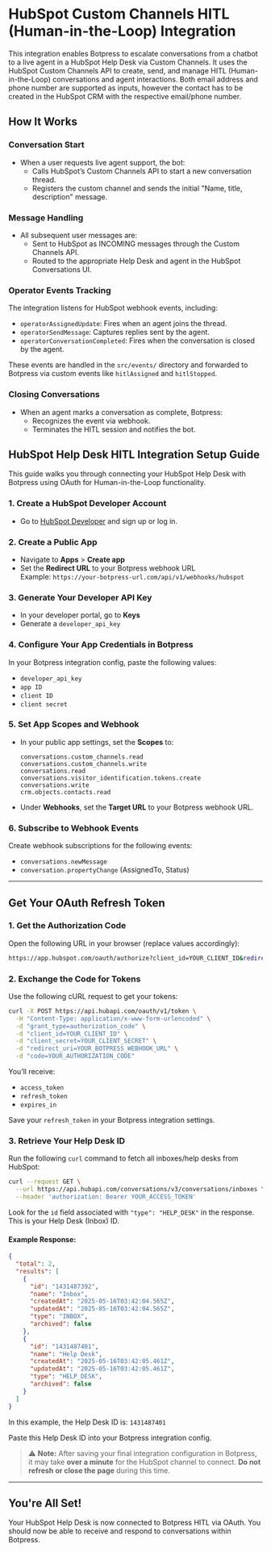 # HubSpot Custom Channels HITL (Human-in-the-Loop) Integration

This integration enables Botpress to escalate conversations from a chatbot to a live agent in a HubSpot Help Desk via Custom Channels. It uses the HubSpot Custom Channels API to create, send, and manage HITL (Human-in-the-Loop) conversations and agent interactions. Both email address and phone number are supported as inputs, however the contact has to be created in the HubSpot CRM with the respective email/phone number.

## How It Works

### Conversation Start

- When a user requests live agent support, the bot:
  - Calls HubSpot’s Custom Channels API to start a new conversation thread.
  - Registers the custom channel and sends the initial "Name, title, description" message.

### Message Handling

- All subsequent user messages are:
  - Sent to HubSpot as INCOMING messages through the Custom Channels API.
  - Routed to the appropriate Help Desk and agent in the HubSpot Conversations UI.

### Operator Events Tracking

The integration listens for HubSpot webhook events, including:

- `operatorAssignedUpdate`: Fires when an agent joins the thread.
- `operatorSendMessage`: Captures replies sent by the agent.
- `operatorConversationCompleted`: Fires when the conversation is closed by the agent.

These events are handled in the `src/events/` directory and forwarded to Botpress via custom events like `hitlAssigned` and `hitlStopped`.

### Closing Conversations

- When an agent marks a conversation as complete, Botpress:
  - Recognizes the event via webhook.
  - Terminates the HITL session and notifies the bot.

## HubSpot Help Desk HITL Integration Setup Guide

This guide walks you through connecting your HubSpot Help Desk with Botpress using OAuth for Human-in-the-Loop functionality.

### 1. Create a HubSpot Developer Account

- Go to [HubSpot Developer](https://developers.hubspot.com/) and sign up or log in.

### 2. Create a Public App

- Navigate to **Apps** > **Create app**
- Set the **Redirect URL** to your Botpress webhook URL  
  Example: `https://your-botpress-url.com/api/v1/webhooks/hubspot`

### 3. Generate Your Developer API Key

- In your developer portal, go to **Keys**
- Generate a `developer_api_key`

### 4. Configure Your App Credentials in Botpress

In your Botpress integration config, paste the following values:

- `developer_api_key`
- `app ID`
- `client ID`
- `client secret`

### 5. Set App Scopes and Webhook

- In your public app settings, set the **Scopes** to:
  ```
  conversations.custom_channels.read
  conversations.custom_channels.write
  conversations.read
  conversations.visitor_identification.tokens.create
  conversations.write
  crm.objects.contacts.read
  ```
- Under **Webhooks**, set the **Target URL** to your Botpress webhook URL.

### 6. Subscribe to Webhook Events

Create webhook subscriptions for the following events:

- `conversations.newMessage`
- `conversation.propertyChange` (AssignedTo, Status)

---

## Get Your OAuth Refresh Token

### 1. Get the Authorization Code

Open the following URL in your browser (replace values accordingly):

```bash
https://app.hubspot.com/oauth/authorize?client_id=YOUR_CLIENT_ID&redirect_uri=YOUR_REDIRECT_URI&scope=conversations.custom_channels.read%20conversations.custom_channels.write%20conversations.read%20conversations.visitor_identification.tokens.create%20conversations.write%20crm.objects.contacts.read&response_type=code
```

### 2. Exchange the Code for Tokens

Use the following cURL request to get your tokens:

```bash
curl -X POST https://api.hubapi.com/oauth/v1/token \
  -H "Content-Type: application/x-www-form-urlencoded" \
  -d "grant_type=authorization_code" \
  -d "client_id=YOUR_CLIENT_ID" \
  -d "client_secret=YOUR_CLIENT_SECRET" \
  -d "redirect_uri=YOUR_BOTPRESS_WEBHOOK_URL" \
  -d "code=YOUR_AUTHORIZATION_CODE"
```

You’ll receive:

- `access_token`
- `refresh_token`
- `expires_in`

Save your `refresh_token` in your Botpress integration settings.

### 3. Retrieve Your Help Desk ID

Run the following `curl` command to fetch all inboxes/help desks from HubSpot:

```bash
curl --request GET \
  --url https://api.hubapi.com/conversations/v3/conversations/inboxes \
  --header 'authorization: Bearer YOUR_ACCESS_TOKEN'
```

Look for the `id` field associated with `"type": "HELP_DESK"` in the response. This is your Help Desk (Inbox) ID.

#### Example Response:

```json
{
  "total": 2,
  "results": [
    {
      "id": "1431487392",
      "name": "Inbox",
      "createdAt": "2025-05-16T03:42:04.565Z",
      "updatedAt": "2025-05-16T03:42:04.565Z",
      "type": "INBOX",
      "archived": false
    },
    {
      "id": "1431487401",
      "name": "Help Desk",
      "createdAt": "2025-05-16T03:42:05.461Z",
      "updatedAt": "2025-05-16T03:42:05.461Z",
      "type": "HELP_DESK",
      "archived": false
    }
  ]
}
```

In this example, the Help Desk ID is: `1431487401`

Paste this Help Desk ID into your Botpress integration config.

> ⚠️ **Note:** After saving your final integration configuration in Botpress, it may take **over a minute** for the HubSpot channel to connect. **Do not refresh or close the page** during this time.

---

## You're All Set!

Your HubSpot Help Desk is now connected to Botpress HITL via OAuth. You should now be able to receive and respond to conversations within Botpress.
